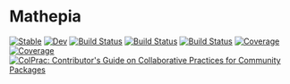 # Mathepia

[![Stable](https://img.shields.io/badge/docs-stable-blue.svg)](https://Song921012.github.io/Mathepia.jl/stable)
[![Dev](https://img.shields.io/badge/docs-dev-blue.svg)](https://Song921012.github.io/Mathepia.jl/dev)
[![Build Status](https://github.com/Song921012/Mathepia.jl/actions/workflows/CI.yml/badge.svg?branch=main)](https://github.com/Song921012/Mathepia.jl/actions/workflows/CI.yml?query=branch%3Amain)
[![Build Status](https://travis-ci.com/Song921012/Mathepia.jl.svg?branch=main)](https://travis-ci.com/Song921012/Mathepia.jl)
[![Build Status](https://ci.appveyor.com/api/projects/status/github/Song921012/Mathepia.jl?svg=true)](https://ci.appveyor.com/project/Song921012/Mathepia-jl)
[![Coverage](https://codecov.io/gh/Song921012/Mathepia.jl/branch/main/graph/badge.svg)](https://codecov.io/gh/Song921012/Mathepia.jl)
[![Coverage](https://coveralls.io/repos/github/Song921012/Mathepia.jl/badge.svg?branch=main)](https://coveralls.io/github/Song921012/Mathepia.jl?branch=main)
[![ColPrac: Contributor's Guide on Collaborative Practices for Community Packages](https://img.shields.io/badge/ColPrac-Contributor's%20Guide-blueviolet)](https://github.com/SciML/ColPrac)